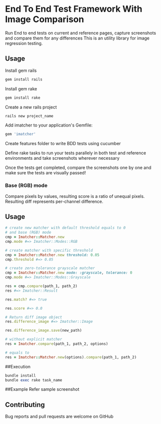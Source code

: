 # End To End Test Framework With Image Comparison

Run End to end tests on current and reference pages, capture screenshots and compare them for any differences 
This is an utility library for image regression testing.

## Usage

Install gem rails
 ```ruby
 gem install rails
 ```  

Install gem rake
 ```ruby
 gem install rake
 ```  
 
Create a new rails project 
 ```ruby
 rails new project_name
 ``` 

Add imatcher to your application's Gemfile:
```ruby
gem 'imatcher'
```


Create features folder to write BDD tests using cucumber

Define rake tasks to run your tests parallely in both test and reference environments and take screenshots wherever necessary

Once the tests get completed, compare the screenshots one by one and make sure the tests are visually passed!


### Base (RGB) mode

Compare pixels by values, resulting score is a ratio of unequal pixels.
Resulting diff represents per-channel difference.




## Usage

```ruby
# create new matcher with default threshold equals to 0
# and base (RGB) mode
cmp = Imatcher::Matcher.new
cmp.mode #=> Imatcher::Modes::RGB

# create matcher with specific threshold
cmp = Imatcher::Matcher.new threshold: 0.05
cmp.threshold #=> 0.05

# create zero-tolerance grayscale matcher 
cmp = Imatcher::Matcher.new mode: :grayscale, tolerance: 0
cmp.mode #=> Imatcher::Modes::Grayscale

res = cmp.compare(path_1, path_2)
res #=> Imatcher::Result

res.match? #=> true

res.score #=> 0.0

# Return diff image object
res.difference_image #=> Imatcher::Image

res.difference_image.save(new_path)

# without explicit matcher
res = Imatcher.compare(path_1, path_2, options) 

# equals to
res = Imatcher::Matcher.new(options).compare(path_1, path_2)

```

##Execution

```ruby
bundle install
bundle exec rake task_name
```

##Example
Refer sample screenshot

## Contributing

Bug reports and pull requests are welcome on GitHub
